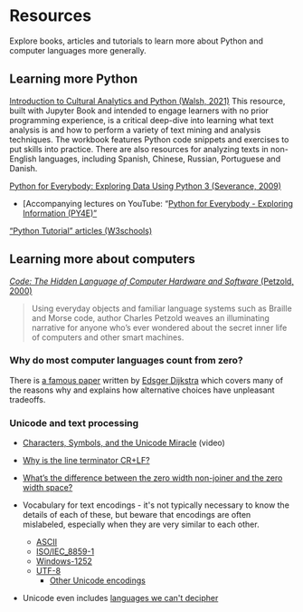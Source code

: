 # Resources 
Explore books, articles and tutorials to learn more about Python and computer languages more generally.

## Learning more Python

[Introduction to Cultural Analytics and Python (Walsh, 2021)](https://melaniewalsh.github.io/Intro-Cultural-Analytics/welcome.html)
This resource, built with Jupyter Book and intended to engage learners with no prior programming experience, is a critical deep-dive into learning what text analysis is and how to perform a variety of text mining and analysis techniques. The workbook features Python code snippets and exercises to put skills into practice. There are also resources for analyzing texts in non-English languages, including Spanish, Chinese, Russian, Portuguese and Danish.

[Python for Everybody: Exploring Data Using Python 3 (Severance, 2009)](http://do1.dr-chuck.com/pythonlearn/EN_us/pythonlearn.pdf)
* [Accompanying lectures on YouTube: “[Python for Everybody - Exploring Information (PY4E)”](https://www.youtube.com/playlist?list=PLlRFEj9H3Oj7Bp8-DfGpfAfDBiblRfl5p)
   
[“Python Tutorial” articles (W3schools)](https://www.w3schools.com/python/default.asp)


## Learning more about computers
[<i> Code: The Hidden Language of Computer Hardware and Software </i>(Petzold, 2000)](https://newcatalog.library.cornell.edu/catalog/15145858)
> Using everyday objects and familiar language systems such as Braille and Morse code, author Charles Petzold weaves an illuminating narrative for anyone who’s ever wondered about the secret inner life of computers and other smart machines.

### Why do most computer languages count from zero?
There is [a famous paper](https://www.cs.utexas.edu/users/EWD/transcriptions/EWD08xx/EWD831.html) written by [Edsger Dijkstra](https://en.wikipedia.org/wiki/Edsger_W._Dijkstra) which covers many of the reasons why and explains how alternative choices have unpleasant tradeoffs.

### Unicode and text processing
- [Characters, Symbols, and the Unicode Miracle](https://www.youtube.com/watch?v=MijmeoH9LT4) (video)
- [Why is the line terminator CR+LF?](https://devblogs.microsoft.com/oldnewthing/20040318-00/?p=40193)
- [What’s the difference between the zero width non-joiner and the zero width space?](https://devblogs.microsoft.com/oldnewthing/20180214-00/?p=98016)

- Vocabulary for text encodings - it's not typically necessary to know the details of each of these, but beware that encodings are often mislabeled, especially when they are very similar to each other.
  - [ASCII](https://en.wikipedia.org/wiki/ASCII)
  - [ISO/IEC_8859-1](https://en.wikipedia.org/wiki/ISO/IEC_8859-1)
  - [Windows-1252](https://en.wikipedia.org/wiki/Windows-1252)
  - [UTF-8](https://en.wikipedia.org/wiki/UTF-8)
    - [Other Unicode encodings](https://en.wikipedia.org/wiki/Comparison_of_Unicode_encodings)

- Unicode even includes [languages we can't decipher](https://www.unicode.org/charts/PDF/U10600.pdf)
